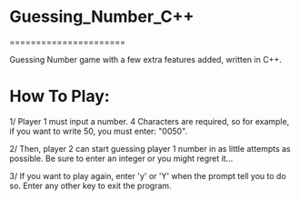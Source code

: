 # Guessing_Number_C++
======================

Guessing Number game with a few extra features added, written in C++.


How To Play:
============

1/ Player 1 must input a number. 4 Characters are required, so for example, if you want to write 50, you must enter: "0050".

2/ Then, player 2 can start guessing player 1 number in as little attempts as possible. Be sure to enter an integer or you might regret it...

3/ If you want to play again, enter 'y' or 'Y' when the prompt tell you to do so. Enter any other key to exit the program.

